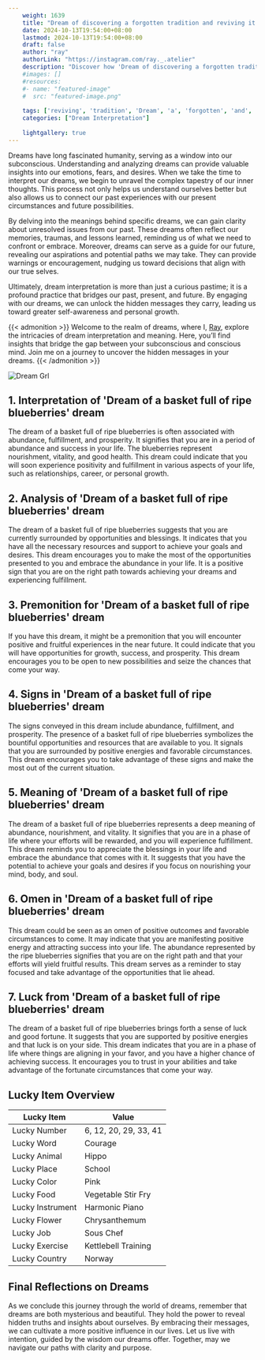 ```yaml
---
    weight: 1639
    title: "Dream of discovering a forgotten tradition and reviving it in honor of ancestors."  # Assuming 'title' column exists
    date: 2024-10-13T19:54:00+08:00
    lastmod: 2024-10-13T19:54:00+08:00
    draft: false
    author: "ray"
    authorLink: "https://instagram.com/ray._.atelier"
    description: "Discover how 'Dream of discovering a forgotten tradition and reviving it in honor of ancestors.' can interpret your future and uncover its significant meanings in your life."
    #images: []
    #resources:
    #- name: "featured-image"
    #  src: "featured-image.png"
    
    tags: ['reviving', 'tradition', 'Dream', 'a', 'forgotten', 'and', 'in', 'it', 'of', 'honor', 'discovering', 'ancestors.']
    categories: ["Dream Interpretation"]
    
    lightgallery: true
---
```

    
Dreams have long fascinated humanity, serving as a window into our subconscious. Understanding and analyzing dreams can provide valuable insights into our emotions, fears, and desires. When we take the time to interpret our dreams, we begin to unravel the complex tapestry of our inner thoughts. This process not only helps us understand ourselves better but also allows us to connect our past experiences with our present circumstances and future possibilities.

By delving into the meanings behind specific dreams, we can gain clarity about unresolved issues from our past. These dreams often reflect our memories, traumas, and lessons learned, reminding us of what we need to confront or embrace. Moreover, dreams can serve as a guide for our future, revealing our aspirations and potential paths we may take. They can provide warnings or encouragement, nudging us toward decisions that align with our true selves.

Ultimately, dream interpretation is more than just a curious pastime; it is a profound practice that bridges our past, present, and future. By engaging with our dreams, we can unlock the hidden messages they carry, leading us toward greater self-awareness and personal growth.

{{< admonition >}}
Welcome to the realm of dreams, where I, [Ray](https://instagram.com/ray._.atelier), explore the intricacies of dream interpretation and meaning. Here, you’ll find insights that bridge the gap between your subconscious and conscious mind. Join me on a journey to uncover the hidden messages in your dreams.
{{< /admonition >}}

![Dream Grl](https://cdn.pixabay.com/photo/2017/11/02/03/35/gothic-2910057_1280.jpg "Dream Grl")

## 1. Interpretation of 'Dream of a basket full of ripe blueberries' dream
 The dream of a basket full of ripe blueberries is often associated with abundance, fulfillment, and prosperity. It signifies that you are in a period of abundance and success in your life. The blueberries represent nourishment, vitality, and good health. This dream could indicate that you will soon experience positivity and fulfillment in various aspects of your life, such as relationships, career, or personal growth.

## 2. Analysis of 'Dream of a basket full of ripe blueberries' dream
 The dream of a basket full of ripe blueberries suggests that you are currently surrounded by opportunities and blessings. It indicates that you have all the necessary resources and support to achieve your goals and desires. This dream encourages you to make the most of the opportunities presented to you and embrace the abundance in your life. It is a positive sign that you are on the right path towards achieving your dreams and experiencing fulfillment.

## 3. Premonition for 'Dream of a basket full of ripe blueberries' dream
 If you have this dream, it might be a premonition that you will encounter positive and fruitful experiences in the near future. It could indicate that you will have opportunities for growth, success, and prosperity. This dream encourages you to be open to new possibilities and seize the chances that come your way.

## 4. Signs in 'Dream of a basket full of ripe blueberries' dream
 The signs conveyed in this dream include abundance, fulfillment, and prosperity. The presence of a basket full of ripe blueberries symbolizes the bountiful opportunities and resources that are available to you. It signals that you are surrounded by positive energies and favorable circumstances. This dream encourages you to take advantage of these signs and make the most out of the current situation.

## 5. Meaning of 'Dream of a basket full of ripe blueberries' dream
 The dream of a basket full of ripe blueberries represents a deep meaning of abundance, nourishment, and vitality. It signifies that you are in a phase of life where your efforts will be rewarded, and you will experience fulfillment. This dream reminds you to appreciate the blessings in your life and embrace the abundance that comes with it. It suggests that you have the potential to achieve your goals and desires if you focus on nourishing your mind, body, and soul.

## 6. Omen in 'Dream of a basket full of ripe blueberries' dream
 This dream could be seen as an omen of positive outcomes and favorable circumstances to come. It may indicate that you are manifesting positive energy and attracting success into your life. The abundance represented by the ripe blueberries signifies that you are on the right path and that your efforts will yield fruitful results. This dream serves as a reminder to stay focused and take advantage of the opportunities that lie ahead.

## 7. Luck from 'Dream of a basket full of ripe blueberries' dream
 The dream of a basket full of ripe blueberries brings forth a sense of luck and good fortune. It suggests that you are supported by positive energies and that luck is on your side. This dream indicates that you are in a phase of life where things are aligning in your favor, and you have a higher chance of achieving success. It encourages you to trust in your abilities and take advantage of the fortunate circumstances that come your way.

## Lucky Item Overview
| Lucky Item          | Value              |
|---------------|--------------------|
| Lucky Number        | 6, 12, 20, 29, 33, 41  |
| Lucky Word          | Courage |
| Lucky Animal        | Hippo |
| Lucky Place         | School     |
| Lucky Color         | Pink     |
| Lucky Food          | Vegetable Stir Fry      |
| Lucky Instrument    | Harmonic Piano |
| Lucky Flower        | Chrysanthemum    |
| Lucky Job           | Sous Chef       |
| Lucky Exercise      | Kettlebell Training  |
| Lucky Country       | Norway    |


##  Final Reflections on Dreams

As we conclude this journey through the world of dreams, remember that dreams are both mysterious and beautiful. They hold the power to reveal hidden truths and insights about ourselves. By embracing their messages, we can cultivate a more positive influence in our lives. Let us live with intention, guided by the wisdom our dreams offer. Together, may we navigate our paths with clarity and purpose.

